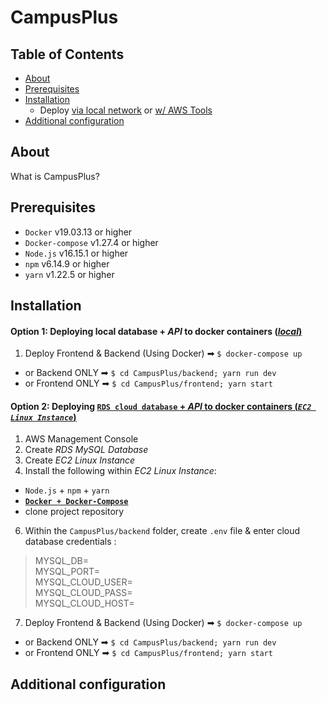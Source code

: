 # CampusPlus

[comment]: <> (@todo Finish README.md)
[comment]: <> (@body Complete the 'About', 'Prerequisites', 'Deployment', & 'Additional Config' sections)

## Table of Contents
- [About](#about)
- [Prerequisites](#prerequisites)
- [Installation](#installation)
  - Deploy [via local network](#option-1-deploying-local-database--api-to-docker-containers-local) or [w/ AWS Tools](#option-2-deploying-rds-cloud-database--api-to-docker-containers-ec2-linux-instance)
- [Additional configuration](#additional-configuration)

## About
What is CampusPlus?

## Prerequisites
- `Docker` v19.03.13 or higher
- `Docker-compose` v1.27.4 or higher 
- `Node.js` v16.15.1 or higher
- `npm` v6.14.9 or higher
- `yarn` v1.22.5 or higher

## Installation

#### Option 1: Deploying local database + _API_ to docker containers (<ins>_local_<ins>)
1. Deploy Frontend & Backend (Using Docker) ➡ `$ docker-compose up`
- or Backend ONLY ➡ `$ cd CampusPlus/backend; yarn run dev`
- or Frontend ONLY ➡ `$ cd CampusPlus/frontend; yarn start`

#### Option 2: Deploying <ins>`RDS cloud database`<ins> + _API_ to docker containers (<ins>_`EC2 Linux Instance`_<ins>)
1. AWS Management Console
2. Create _RDS MySQL Database_
3. Create _EC2 Linux Instance_
4. Install the following within _EC2 Linux Instance_:
  - `Node.js` + `npm` + `yarn`
  - <a href="https://gist.github.com/npearce/6f3c7826c7499587f00957fee62f8ee9" target="_top"><b>`Docker + Docker-Compose`</b></a>
  - clone project repository
6. Within the `CampusPlus/backend` folder, create `.env` file & enter cloud database credentials :

> MYSQL_DB=<br>
  MYSQL_PORT=<br>
  MYSQL_CLOUD_USER=<br>
  MYSQL_CLOUD_PASS=<br>
  MYSQL_CLOUD_HOST=

7. Deploy Frontend & Backend (Using Docker) ➡ `$ docker-compose up`
- or Backend ONLY ➡ `$ cd CampusPlus/backend; yarn run dev`
- or Frontend ONLY ➡ `$ cd CampusPlus/frontend; yarn start`

## Additional configuration
